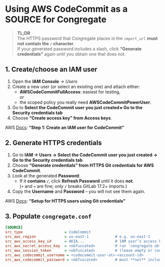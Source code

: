 # Using AWS CodeCommit as a **SOURCE** for Congregate

> **TL;DR**  
> The HTTPS password that Congregate places in the `import_url` **must not contain the `/` character**.  
> If your generated password includes a slash, click **“Generate credentials”** again until you obtain one that does not.

## 1. Create/choose an IAM user

1. Open the **IAM Console** -> *Users*  
2. Create a new user (or select an existing one) and attach either:
   * **AWSCodeCommitFullAccess**: easiest for testing,  
   *or*
   * the scoped policy you really need **AWSCodeCommitPowerUser**.
3. Go to **Select the CodeCommit user you just created ▸ Go to the Security credentials tab**
4. Choose **“Create access key” from Access keys**.

AWS [Docs](https://docs.aws.amazon.com/codecommit/latest/userguide/setting-up-https-unixes.html#setting-up-https-unixes-iam): **“Step 1: Create an IAM user for CodeCommit”**  

## 2. Generate HTTPS credentials

1. Go to **IAM -> Users -> Select the CodeCommit user you just created -> Go to the Security credentials tab**
2. Choose **“Generate credentials” from HTTPS Git credentials for AWS CodeCommit**.
3. Look at the generated **Password**:
   * If it **contains `/`**, click **Refresh Password** until it does **not**.  
     (`+` and `=` are fine; only `/` breaks GitLab 17.2+ imports.)
4. Copy the **Username** and **Password** – you will not see them again.

AWS [Docs](https://docs.aws.amazon.com/codecommit/latest/userguide/setting-up-https-unixes.html): **“Setup for HTTPS users using Git credentials”**  

## 3. Populate `congregate.conf`

```ini
[SOURCE]
src_type                   = CodeCommit
src_aws_region             = us-east-1            # e.g. us‑east‑1
src_aws_access_key_id      = AKIA...              # IAM user’s access key
src_aws_secret_access_key  = <obfuscated>         # run `congregate obfuscate`
src_aws_session_token      = <obfuscated>         # (leave empty or comment this out for static creds)
src_aws_codecommit_username = <codecommit-user-at>-<account-id>
src_aws_codecommit_password = <obfuscated>        # must **not** include "/"
```

